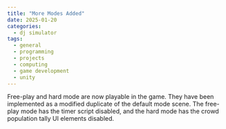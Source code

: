 ```yaml
---
title: "More Modes Added"
date: 2025-01-20
categories:
  - dj simulator
tags:
  - general
  - programming
  - projects
  - computing
  - game development
  - unity
---
```


Free-play and hard mode are now playable in the game. They have been implemented as a modified duplicate of the default mode scene. The free-play mode has the timer script disabled, and the hard mode has the crowd population tally UI elements disabled.
